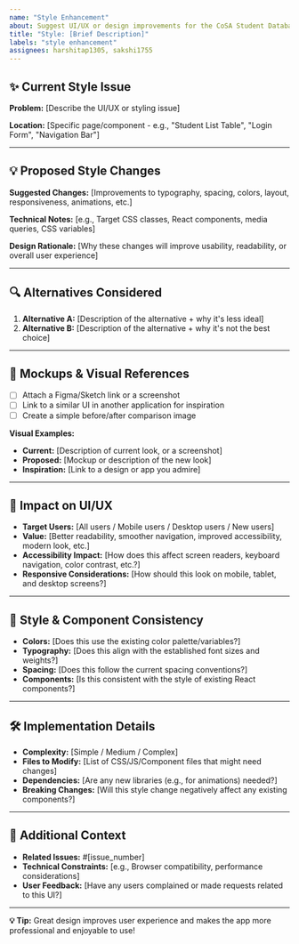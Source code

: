 ```yaml
---
name: "Style Enhancement"
about: Suggest UI/UX or design improvements for the CoSA Student Database (React.js + CSS)
title: "Style: [Brief Description]"
labels: "style enhancement"
assignees: harshitap1305, sakshi1755
---
```


## ✨ Current Style Issue
**Problem:** [Describe the UI/UX or styling issue]

**Location:** [Specific page/component - e.g., "Student List Table", "Login Form", "Navigation Bar"]

---

## 💡 Proposed Style Changes
**Suggested Changes:** [Improvements to typography, spacing, colors, layout, responsiveness, animations, etc.]

**Technical Notes:** [e.g., Target CSS classes, React components, media queries, CSS variables]

**Design Rationale:** [Why these changes will improve usability, readability, or overall user experience]

---

## 🔍 Alternatives Considered
1.  **Alternative A:** [Description of the alternative + why it's less ideal]
2.  **Alternative B:** [Description of the alternative + why it's not the best choice]

---

## 📐 Mockups & Visual References
-   [ ] Attach a Figma/Sketch link or a screenshot
-   [ ] Link to a similar UI in another application for inspiration
-   [ ] Create a simple before/after comparison image

**Visual Examples:**
-   **Current:** [Description of current look, or a screenshot]
-   **Proposed:** [Mockup or description of the new look]
-   **Inspiration:** [Link to a design or app you admire]

---

## 🧩 Impact on UI/UX
-   **Target Users:** [All users / Mobile users / Desktop users / New users]
-   **Value:** [Better readability, smoother navigation, improved accessibility, modern look, etc.]
-   **Accessibility Impact:** [How does this affect screen readers, keyboard navigation, color contrast, etc.?]
-   **Responsive Considerations:** [How should this look on mobile, tablet, and desktop screens?]

---

## 🎨 Style & Component Consistency
-   **Colors:** [Does this use the existing color palette/variables?]
-   **Typography:** [Does this align with the established font sizes and weights?]
-   **Spacing:** [Does this follow the current spacing conventions?]
-   **Components:** [Is this consistent with the style of existing React components?]

---

## 🛠️ Implementation Details
-   **Complexity:** [Simple / Medium / Complex]
-   **Files to Modify:** [List of CSS/JS/Component files that might need changes]
-   **Dependencies:** [Are any new libraries (e.g., for animations) needed?]
-   **Breaking Changes:** [Will this style change negatively affect any existing components?]

---

## 🌱 Additional Context
-   **Related Issues:** #[issue_number]
-   **Technical Constraints:** [e.g., Browser compatibility, performance considerations]
-   **User Feedback:** [Have any users complained or made requests related to this UI?]

---

**💡 Tip:** Great design improves user experience and makes the app more professional and enjoyable to use!